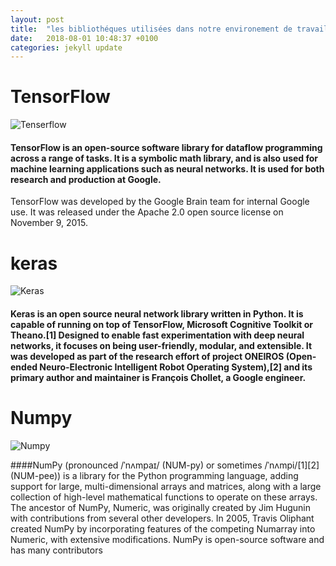 ```yaml
---
layout: post
title:  "les bibliothéques utilisées dans notre environement de travail"
date:   2018-08-01 10:48:37 +0100
categories: jekyll update
---
```

 
# **TensorFlow**
 ![Tenserflow][logoT]

[logoT]: https://upload.wikimedia.org/wikipedia/commons/thumb/1/11/TensorFlowLogo.svg/348px-TensorFlowLogo.svg.png

#### TensorFlow is an open-source software library for dataflow programming across a range of tasks. It is a symbolic math library, and is also used for machine learning applications such as neural networks. It is used for both research and production at Google.
TensorFlow was developed by the Google Brain team for internal Google use. It was released under the Apache 2.0 open source license on November 9, 2015.

# **keras**

![Keras][logoK]

[logoK]: https://upload.wikimedia.org/wikipedia/commons/c/c9/Keras_Logo.jpg

#### Keras is an open source neural network library written in Python. It is capable of running on top of TensorFlow, Microsoft Cognitive Toolkit or Theano.[1] Designed to enable fast experimentation with deep neural networks, it focuses on being user-friendly, modular, and extensible. It was developed as part of the research effort of project ONEIROS (Open-ended Neuro-Electronic Intelligent Robot Operating System),[2] and its primary author and maintainer is François Chollet, a Google engineer. 

# **Numpy**

![Numpy][logoN]

[logoN]: https://upload.wikimedia.org/wikipedia/en/1/1b/NumPy_logo.png

####NumPy (pronounced /ˈnʌmpaɪ/ (NUM-py) or sometimes /ˈnʌmpi/[1][2] (NUM-pee)) is a library for the Python programming language, adding support for large, multi-dimensional arrays and matrices, along with a large collection of high-level mathematical functions to operate on these arrays. The ancestor of NumPy, Numeric, was originally created by Jim Hugunin with contributions from several other developers. In 2005, Travis Oliphant created NumPy by incorporating features of the competing Numarray into Numeric, with extensive modifications. NumPy is open-source software and has many contributors